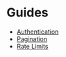 # Guides

- [Authentication](docs/ond/guides/how-to-do-authentication.md)
- [Pagination](docs/ond/guides/how-to-paginate.md)
- [Rate Limits](docs/ond/guides/rate-limits.md)